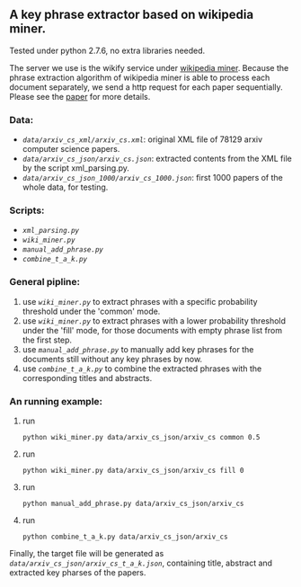 ## A key phrase extractor based on wikipedia miner.

Tested under python 2.7.6, no extra libraries needed.

The server we use is the wikify service under [wikipedia miner](http://wikipedia-miner.cms.waikato.ac.nz/services/). Because the phrase extraction algorithm of wikipedia miner is able to process each document separately, we send a http request for each paper sequentially. Please see the [paper](http://citeseerx.ist.psu.edu/viewdoc/download?doi=10.1.1.178.2266&rep=rep1&type=pdf) for more details.

### Data:
 - *`data/arxiv_cs_xml/arxiv_cs.xml`*: original XML file of 78129 arxiv computer science papers.
 - *`data/arxiv_cs_json/arxiv_cs.json`*: extracted contents from the XML file by the script xml_parsing.py.
 - *`data/arxiv_cs_json_1000/arxiv_cs_1000.json`*: first 1000 papers of the whole data, for testing.

### Scripts:
 - *`xml_parsing.py`*
 - *`wiki_miner.py`*
 - *`manual_add_phrase.py`*
 - *`combine_t_a_k.py`*

### General pipline:
1. use *`wiki_miner.py`* to extract phrases with a specific probability threshold under the 'common' mode.
2. use *`wiki_miner.py`* to extract phrases with a lower probability threshold under the 'fill' mode, for those documents with empty phrase list from the first step.
3. use *`manual_add_phrase.py`* to manually add key phrases for the documents still without any key phrases by now.
4. use *`combine_t_a_k.py`* to combine the extracted phrases with the corresponding titles and abstracts.

### An running example:
1. run 

    ``python wiki_miner.py data/arxiv_cs_json/arxiv_cs common 0.5``

2. run

    ``python wiki_miner.py data/arxiv_cs_json/arxiv_cs fill 0``

3. run

    ``python manual_add_phrase.py data/arxiv_cs_json/arxiv_cs``

4. run

    ``python combine_t_a_k.py data/arxiv_cs_json/arxiv_cs``

Finally, the target file will be generated as *`data/arxiv_cs_json/arxiv_cs_t_a_k.json`*, containing title, abstract and extracted key pharses of the papers.

